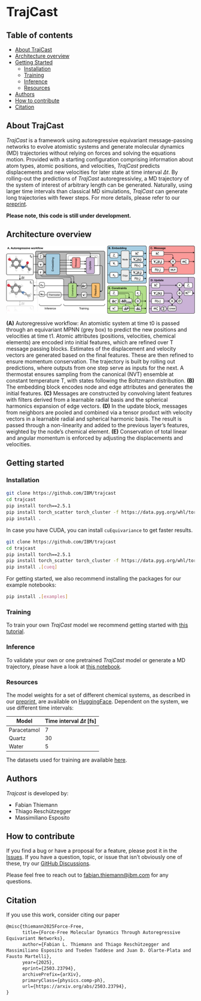 # <span style="font-size:larger;">TrajCast</span>

## Table of contents

- [About TrajCast](#about-trajcast)
- [Architecture overview](#architecture-overview) 
- [Getting Started](#getting-started)
  - [Installation](#installation)
  - [Training](#training)
  - [Inference](#inference)
  - [Resources](#resources)
- [Authors](#authors)
- [How to contribute](#how-to-contribute)
- [Citation](#citation)


## About TrajCast

*TrajCast* is a framework using autoregressive equivariant message-passing networks to evolve atomistic systems and generate molecular dynamics (MD) trajectories without relying on forces and solving the equations motion. Provided with a starting configuration comprising information about atom types, atomic positions, and velocities, *TrajCast* predicts displacements and new velocities for later state at time interval $\Delta t$. By rolling-out the predictions of *TrajCast* autoregressivley, a MD trajectory of the system of interest of arbitrary length can be generated. Naturally, using larger time intervals than classical MD simulations, *TrajCast* can generate long trajectories with fewer steps. For more details, please refer to our [preprint](https://www.arxiv.org/abs/2503.23794).


**Please note, this code is still under development.**

## Architecture overview

<p align="center">
    <img src="./images/arch.svg">
</p>

**(A)** Autoregressive workflow: An atomistic system at time t0 is passed through an equivariant MPNN (grey box) to predict the new positions and velocities at time t1. Atomic attributes (positions, velocities, chemical elements) are encoded into initial features, which are refined over T message passing blocks. Estimates of the displacement and velocity vectors are generated based on the final features. These are then refined to ensure momentum conservation. The trajectory is built by rolling out predictions, where outputs from one step serve as inputs for the next. A thermostat ensures sampling from the canonical (NVT) ensemble at constant temperature T, with states following the Boltzmann distribution. **(B)** The embedding block encodes node and edge attributes and generates the initial features. **(C)** Messages are constructed by convolving latent features with filters derived from a learnable radial basis and the spherical harmonics expansion of edge vectors. **(D)** In the update block, messages from neighbors are pooled and combined via a tensor product with velocity vectors in a learnable radial and spherical harmonic basis. The result is passed through a non-linearity and added to the previous layer’s features, weighted by the node’s chemical element. **(E)** Conservation of total linear and angular momentum is enforced by adjusting the displacements and velocities.

## Getting started

### Installation

```sh
git clone https://github.com/IBM/trajcast
cd trajcast
pip install torch==2.5.1
pip install torch_scatter torch_cluster -f https://data.pyg.org/whl/torch-2.5.1+cpu.html
pip install .
```

In case you have CUDA, you can install `cuEquivariance` to get faster results.

```sh
git clone https://github.com/IBM/trajcast
cd trajcast
pip install torch==2.5.1
pip install torch_scatter torch_cluster -f https://data.pyg.org/whl/torch-2.5.1+cu121.html
pip install .[cueq]
```

For getting started, we also recommend installing the packages for our example notebooks:
```sh
pip install .[examples]
```

### Training

To train your own *TrajCast* model we recommend getting started with [this tutorial](examples/training/training.ipynb).

### Inference

To validate your own or one pretrained *TrajCast* model or generate a MD trajectory, please have a look at [this notebook](examples/inference/forecasting.ipynb).

### Resources

The model weights for a set of different chemical systems, as described in our [preprint]([https://arxiv.org/](https://www.arxiv.org/abs/2503.23794)), are available on [HuggingFace](https://huggingface.co/ibm-research/trajcast.models-arxiv2025). Dependent on the system, we use different time intervals:


| Model       | Time interval $\Delta t$ [fs] |
|-------------|----------|
| Paracetamol | 7   |
| Quartz      | 30    | 
| Water       | 5     |

The datasets used for training are available [here](https://huggingface.co/datasets/ibm-research/trajcast.datasets-arxiv2025).

## Authors

*Trajcast* is developed by:
- Fabian Thiemann
- Thiago Reschützegger
- Massimiliano Esposito

## How to contribute

If you find a bug or have a proposal for a feature, please post it in the [Issues](#). If you have a question, topic, or issue that isn’t obviously one of these, try our [GitHub Discussions](#).

Please feel free to reach out to [fabian.thiemann@ibm.com](mailto:fabian.thiemann@ibm.com) for any questions.

## Citation

If you use this work, consider citing our paper

```
@misc{thiemann2025Force-Free,
      title={Force-Free Molecular Dynamics Through Autoregressive Equivariant Networks}, 
      author={Fabian L. Thiemann and Thiago Reschützegger and Massimiliano Esposito and Tseden Taddese and Juan D. Olarte-Plata and Fausto Martelli},
      year={2025},
      eprint={2503.23794},
      archivePrefix={arXiv},
      primaryClass={physics.comp-ph},
      url={https://arxiv.org/abs/2503.23794}, 
}
```
